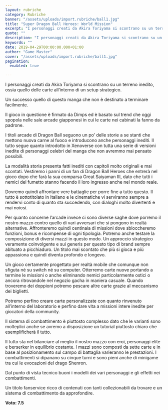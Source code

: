 ```yaml
---
layout: rubriche
category: Rubriche
banner: "/assets/uploads/import.rubriche/ball1.jpg"
title: "Super Dragon Ball Heroes: World Mission"
excerpt: "I personaggi creati da Akira Toriyama si scontrano su un terreno inedito, ossia quello delle carte all’interno di un setup strategico. Un successo quello di questo manga che non è destinato a terminare facilmente. Il gioco in questione è firmato da Dimps ed è basato sul trend che oggi spopola nelle sale arcade giapponesi in [&hellip"
quote: ""
description: "I personaggi creati da Akira Toriyama si scontrano su un terreno inedito, ossia quello delle carte all’interno di un setup strategico. Un successo quello di questo manga che non è destinato a terminare facilmente. Il gioco in questione è firmato da Dimps ed è basato sul trend che oggi spopola nelle sale arcade giapponesi in [&hellip"
keywords: ""
date: 2019-04-29T00:00:00.000+01:00
author: "Game Master"
cover: "/assets/uploads/import.rubriche/ball1.jpg"
pagination:
  enabled: true

---
```


I personaggi creati da Akira Toriyama si scontrano su un terreno inedito, ossia quello delle carte all’interno di un setup strategico.

Un successo quello di questo manga che non è destinato a terminare facilmente.

Il gioco in questione è firmato da Dimps ed è basato sul trend che oggi spopola nelle sale arcade giapponesi in cui le carte nei cabinati la fanno da padrone.

I titoli arcade di Dragon Ball seguono un po’ delle storie a se stanti che mettono nuova carne al fuoco e introducono anche personaggi inediti. Il tutto segue quanto introdotto in Xenoverse con tutta una serie di versioni inedite di personaggi celebri del manga che non avremmo mai pensato possibili.

La modalità storia presenta fatti inediti con capitoli molto originali e mai scontati. Vestiremo i panni di un fan di Dragon Ball Heroes che entrerà nel gioco dopo che farà la sua comparsa Great Saiyaman III, dato che tutti i nemici del fumetto stanno facendo il loro ingresso anche nel mondo reale.

Dovremo quindi affrontare vere battaglie per porre fine a tutto questo. Il tutto è sottotitolato in Italiano e le cinematiche vi serviranno sempre a rendervi conto di quanto sta succedendo, con dialoghi molto divertenti e mai noiosi.

Per quanto concerne l’arcade invece ci sono diverse saghe dove porremo il nostro mazzo contro quello di vari avversari che si pongono in realtà alternative. Affronteremo quindi centinaia di missioni dove sbloccheremo funzioni, bonus e ricompense di ogni tipologia. Potremo anche testare la composizione di diversi mazzi in questo modo. Un approccio strategico veramente coinvolgente e sui generis per questo tipo di brand sempre abituato a picchiaduro. Un titolo mai scontato che più si gioca e più appassiona e quindi diventa profondo e longevo.

Un gioco certamente progettato per realtà mobile che comunque non sfiguta né su switch né su computer. Otterremo carte nuove portando a termine le missioni o anche eliminando nemici particolarmente ostici o ancora ritrovandole nel negozio gacha in maniera casuale. Quando troveremo dei doppioni potremo pescare altre carte grazie al meccanismo dei biglietti.

Potremo perfino creare carte personalizzate con quanto rinvenuto all’interno del laboratorio e perfino dare vita a missioni intere inedite per giocatori della community.

Il sistema di combattimento è piuttosto complesso dato che le varianti sono molteplici anche se avremo a disposizione un tutorial piuttosto chiaro che esemplificherà il tutto.

Il tutto sta nel bilanciare al meglio il nostro mazzo con eroi, personaggi elite e berserker in equilibrio costante. I mazzi sono composti da sette carte e in base al posizionamento sul campo di battaglia varieranno le prestazioni. I combattimenti si dipanano su cinque turni e sono pieni anche di minigame tra cui le evocazioni del drago Shenron.

Dal punto di vista tecnico buoni i modelli dei vari personaggi e gli effetti nei combattimenti.

Un titolo fanservice ricco di contenuti con tanti collezionabili da trovare e un sistema di combattimento da approfondire.

**Voto: 7.5**